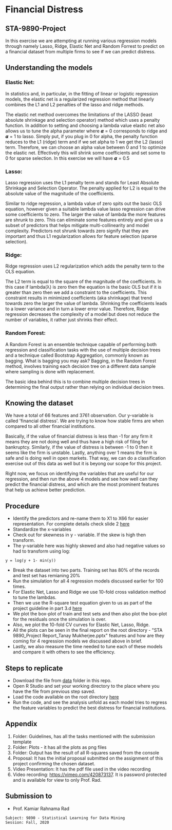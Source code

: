 # Financial Distress
## STA-9890-Project
In this exercise we are attempting at running various regression models through namely Lasso, Ridge, Elastic Net and Random Forrest to predict on a financial dataset from multiple firms to see if we can predict distress.


## Understanding the models
### Elastic Net:
In statistics and, in particular, in the fitting of linear or logistic regression models, the elastic net is a regularized regression method that linearly combines the L1 and L2 penalties of the lasso and ridge methods.

The elastic net method overcomes the limitations of the LASSO (least absolute shrinkage and selection operator) method which uses a penalty function. In addition to setting and choosing a lambda value elastic net also allows us to tune the alpha parameter where 𝞪 = 0 corresponds to ridge and 𝞪 = 1 to lasso. Simply put, if you plug in 0 for alpha, the penalty function reduces to the L1 (ridge) term and if we set alpha to 1 we get the L2 (lasso) term. Therefore, we can choose an alpha value between 0 and 1 to optimize the elastic net. Effectively this will shrink some coefficients and set some to 0 for sparse selection. In this exercise we will have 𝞪 = 0.5

### Lasso:
Lasso regression uses the L1 penalty term and stands for Least Absolute Shrinkage and Selection Operator. The penalty applied for L2 is equal to the absolute value of the magnitude of the coefficients.

Similar to ridge regression, a lambda value of zero spits out the basic OLS equation, however given a suitable lambda value lasso regression can drive some coefficients to zero. The larger the value of lambda the more features are shrunk to zero. This can eliminate some features entirely and give us a subset of predictors that helps mitigate multi-collinearity and model complexity. Predictors not shrunk towards zero signify that they are important and thus L1 regularization allows for feature selection (sparse selection).

### Ridge:
Ridge regression uses L2 regularization which adds the penalty term to the OLS equation.

The L2 term is equal to the square of the magnitude of the coefficients. In this case if lambda(λ) is zero then the equation is the basic OLS but if it is greater than zero then we add a constraint to the coefficients. This constraint results in minimized coefficients (aka shrinkage) that trend towards zero the larger the value of lambda. Shrinking the coefficients leads to a lower variance and in turn a lower error value. Therefore, Ridge regression decreases the complexity of a model but does not reduce the number of variables, it rather just shrinks their effect.

### Random Forest:
A Random Forest is an ensemble technique capable of performing both regression and classification tasks with the use of multiple decision trees and a technique called Bootstrap Aggregation, commonly known as bagging. What is bagging you may ask? Bagging, in the Random Forest method, involves training each decision tree on a different data sample where sampling is done with replacement.

The basic idea behind this is to combine multiple decision trees in determining the final output rather than relying on individual decision trees.


## Knowing the dataset
We have a total of 66 features and 3761 observation. Our y-variable is called 'financial distress'. We are trying to know how stable firms are when compared to all other financial institutions.

Basically, if the value of financial distress is less than -1 for any firm it means they are not doing well and thus have a high risk of filing for bankruptcy. Similarly, if the value of distress is between -1 to 0 then it seems like the firm is unstable. Lastly, anything over 1 means the firm is safe and is doing well in open markets. That way, we can do a classification exercise out of this data as well but it is beyong our scope for this project.

Right now, we focus on identifying the variables that are useful for our regression, and then run the above 4 models and see how well can they predict the financial distress, and which are the most prominent features that help us achieve better prediction.


## Procedure
- Identify the predictors and re-name them to X1 to X66 for easier representation. For complete details check slide 2 [here](https://github.com/tanaymukherjee/STA-9890-Project/blob/master/Video%20Presentation/STA%209890_Project%20Presentation.pdf)
- Standardize the x-variables
- Check out for skewness in y - variable. If the skew is high then transform.
- The y-variable here was highly skewed and also had negative values so had to transform using log:
```
y = log(y + 1- min(y))
```
- Break the dataset into two parts. Training set has 80% of the records and test set has remianing 20%
- Run the simulation for all 4 regression models discussed earlier for 100 times.
- For Elastic Net, Lasso and Ridge we use 10-fold cross validation method to tune the lambdas.
- Then we use the R-square test equation given to us as part of the project guideline in part 3.d [here](https://github.com/tanaymukherjee/STA-9890-Project/blob/master/Guidelines/Project%20Tasks.pdf)
- We plot the box-plot of train and test sets and then also plot the box-plot for the residuals once the simulation is over.
- Also, we plot the 10-fold CV curves for Elastic Net, Lasso, Ridge.
- All the plots can be seen in the final report on the root directory - "STA 9890_Project Report_Tanay Mukherjee.pptx"
features and how are they coming for 4 regression models we discussed above in brief.
- Lastly, we also measure the time needed to tune each of these models and compare it with others to see the efficiency.


## Steps to replicate
- Download the file from [data](https://github.com/tanaymukherjee/STA-9890-Project/tree/master/Data) folder in this repo.
- Open R Studio and set your working directory to the place where you have the file from previous step saved.
- Load the code available on the root directory [here](https://github.com/tanaymukherjee/STA-9890-Project/blob/master/STA%209890_Regression%20Project.R)
- Run the code, and see the analysis unfold as each model tries to regress the feature variables to predict the best distress for financial institutions.


## Appendix
1. Folder: Guidelines, has all the tasks mentioned with the submission template
2. Folder: Plots - it has all the plots as png files
3. Folder: Output has the result of all R-squares saved from the console
4. Proposal: It has the initial proposal submitted on the assignment of this project confirming the chosen dataset.
5. Video Presentation: It has the pdf file used in the video recording
6. Video recording: https://vimeo.com/420873137. It is password protected and is available for view to only Prof. Rad.

## Submission to
- Prof. Kamiar Rahnama Rad
```
Subject: 9890 - Statistical Learning for Data Mining
Session: Fall, 2020
```

